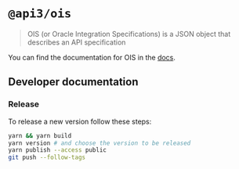 # `@api3/ois`

> OIS (or Oracle Integration Specifications) is a JSON object that describes an API specification

You can find the documentation for OIS in the [docs](https://docs.api3.org/ois/latest/).

## Developer documentation

### Release

To release a new version follow these steps:

```sh
yarn && yarn build
yarn version # and choose the version to be released
yarn publish --access public
git push --follow-tags
```
